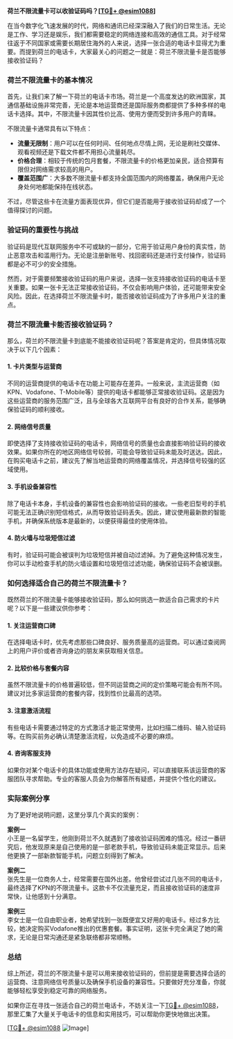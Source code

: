 **荷兰不限流量卡可以收验证码吗？[[TG💪+ @esim1088](https://t.me/s/esim1088)]**

在当今数字化飞速发展的时代，网络和通讯已经深深融入了我们的日常生活。无论是工作、学习还是娱乐，我们都需要稳定的网络连接和高效的通信工具。对于经常往返于不同国家或需要长期居住海外的人来说，选择一张合适的电话卡显得尤为重要。而提到荷兰的电话卡，大家最关心的问题之一就是：荷兰不限流量卡是否能够接收验证码？

### 荷兰不限流量卡的基本情况

首先，让我们来了解一下荷兰的电话卡市场。荷兰是一个高度发达的欧洲国家，其通信基础设施非常完善，无论是本地运营商还是国际服务商都提供了多种多样的电话卡选择。其中，不限流量卡因其性价比高、使用方便而受到许多用户的青睐。

不限流量卡通常具有以下特点：
- **流量无限制**：用户可以在任何时间、任何地点尽情上网，无论是刷社交媒体、观看视频还是下载文件都不用担心流量耗尽。
- **价格合理**：相较于传统的包月套餐，不限流量卡的价格更加亲民，适合预算有限但对网络需求较高的用户。
- **覆盖范围广**：大多数不限流量卡都支持全国范围内的网络覆盖，确保用户无论身处何地都能保持在线状态。

不过，尽管这些卡在流量方面表现优异，但它们是否能用于接收验证码却成了一个值得探讨的问题。

### 验证码的重要性与挑战

验证码是现代互联网服务中不可或缺的一部分，它用于验证用户身份的真实性，防止恶意攻击和滥用行为。无论是注册新账号、找回密码还是进行支付操作，验证码都是必不可少的安全措施。

然而，对于需要频繁接收验证码的用户来说，选择一张支持接收验证码的电话卡至关重要。如果一张卡无法正常接收验证码，不仅会影响用户体验，还可能带来安全风险。因此，在选择荷兰不限流量卡时，能否接收验证码成为了许多用户关注的重点。

### 荷兰不限流量卡能否接收验证码？

那么，荷兰的不限流量卡到底能不能接收验证码呢？答案是肯定的，但具体情况取决于以下几个因素：

#### 1. 卡片类型与运营商
不同的运营商提供的电话卡在功能上可能存在差异。一般来说，主流运营商（如KPN、Vodafone、T-Mobile等）提供的电话卡都能够正常接收验证码。这是因为这些运营商的服务范围广泛，且与全球各大互联网平台有良好的合作关系，能够确保验证码的顺利接收。

#### 2. 网络信号质量
即使选择了支持接收验证码的电话卡，网络信号的质量也会直接影响验证码的接收效果。如果你所在的地区网络信号较弱，可能会导致验证码未能及时送达。因此，在购买电话卡之前，建议先了解当地运营商的网络覆盖情况，并选择信号较强的区域使用。

#### 3. 手机设备兼容性
除了电话卡本身，手机设备的兼容性也会影响验证码的接收。一些老旧型号的手机可能无法正确识别短信格式，从而导致验证码丢失。因此，建议使用最新款的智能手机，并确保系统版本是最新的，以便获得最佳的使用体验。

#### 4. 防火墙与垃圾短信过滤
有时，验证码可能会被误判为垃圾短信并被自动过滤掉。为了避免这种情况发生，你可以手动检查手机的防火墙设置和垃圾短信过滤功能，确保验证码不会被误删。

### 如何选择适合自己的荷兰不限流量卡？

既然荷兰的不限流量卡能够接收验证码，那么如何挑选一款适合自己需求的卡片呢？以下是一些建议供你参考：

#### 1. 关注运营商口碑
在选择电话卡时，优先考虑那些口碑良好、服务质量高的运营商。可以通过查阅网上的用户评价或者咨询身边的朋友来获取相关信息。

#### 2. 比较价格与套餐内容
虽然不限流量卡的价格普遍较低，但不同运营商之间的定价策略可能会有所不同。建议对比多家运营商的套餐内容，找到性价比最高的选项。

#### 3. 注意激活流程
有些电话卡需要通过特定的方式激活才能正常使用，比如扫描二维码、输入验证码等。在购买前务必确认清楚激活流程，以免造成不必要的麻烦。

#### 4. 咨询客服支持
如果你对某个电话卡的具体功能或使用方法存在疑问，可以直接联系该运营商的客服团队寻求帮助。专业的客服人员会为你解答所有疑惑，并提供个性化的建议。

### 实际案例分享

为了更好地说明问题，这里分享几个真实的案例：

**案例一**  
小王是一名留学生，他刚到荷兰不久就遇到了接收验证码困难的情况。经过一番研究后，他发现原来是自己使用的是一部老款手机，导致验证码未能正常显示。后来他更换了一部新款智能手机，问题立刻得到了解决。

**案例二**  
张先生是一位商务人士，经常需要在国外出差。他曾经尝试过几张不同的电话卡，最终选择了KPN的不限流量卡。这款卡不仅流量充足，而且接收验证码的速度非常快，让他感到十分满意。

**案例三**  
李女士是一位自由职业者，她希望找到一张既便宜又好用的电话卡。经过多方比较，她决定购买Vodafone推出的优惠套餐。事实证明，这张卡完全满足了她的需求，无论是日常沟通还是紧急联络都非常顺畅。

### 总结

综上所述，荷兰的不限流量卡是可以用来接收验证码的，但前提是需要选择合适的运营商、注意网络信号质量以及确保手机设备的兼容性。只要做好充分准备，你就能够轻松享受到稳定可靠的网络服务。

如果你正在寻找一张适合自己的荷兰电话卡，不妨关注一下[TG💪+ @esim1088](https://t.me/s/esim1088)，那里汇集了大量关于电话卡的信息和实用技巧，可以帮助你更快地做出决策。

[[TG💪+ @esim1088](https://t.me/s/esim1088) ![Image](https://i.postimg.cc/4NQfJmqS/Snipaste-2025-05-13-00-14-12.png)]